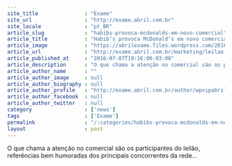 ```yaml
---
site_title               : "Exame"
site_url                 : "http://exame.abril.com.br"
site_locale              : "pt_BR"
article_slug             : "habibs-provoca-mcdonalds-em-novo-comercial"
article_title            : "Habib’s provoca McDonald’s em novo comercial"
article_image            : "https://abrilexame.files.wordpress.com/2016/09/size_960_16_9_campanha-habibs.jpg?quality=70&strip=all&w=960"
article_url              : "http://exame.abril.com.br/marketing/leilao-com-concorrentes-marca-nova-campanha-do-habib-s/"
article_published_at     : "2016-07-07T19:16:06-03:00"
article_description      : "O que chama a atenção no comercial são os participantes do leilão, referências bem humoradas dos principais concorrentes da rede..."
article_author_name      : ""
article_author_image     : null
article_author_biography : null
article_author_profile   : "http://exame.abril.com.br/author/wpvipabril/"
article_author_facebook  : null
article_author_twitter   : null
category                 : ['news']
tags                     : ['Exame']
permalink                : "/:categories/habibs-provoca-mcdonalds-em-novo-comercial/"
layout                   : post
---
```


O que chama a atenção no comercial são os participantes do leilão, referências bem humoradas dos principais concorrentes da rede...
